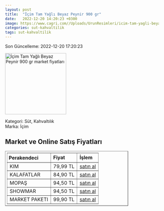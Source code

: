 ```yaml
---
layout: post
title:  "İçim Tam Yağlı Beyaz Peynir 900 gr"
date:   2022-12-20 14:20:23 +0300
image: https://www.cagri.com//Uploads/UrunResimleri/icim-tam-yagli-beyaz-peynir-900-gr-7-7633.jpg
categories: sut-kahvaltilik
tags: sut-kahvaltilik
---
```


Son Güncelleme: 2022-12-20 17:20:23

<img src="https://www.cagri.com//Uploads/UrunResimleri/icim-tam-yagli-beyaz-peynir-900-gr-7-7633.jpg" width="200" alt="İçim Tam Yağlı Beyaz Peynir 900 gr market fiyatları" />

Kategori: Süt, Kahvaltılık
<br />
Marka: İçim

<h2>Market ve Online Satış Fiyatları</h2>

<table border="1" style="padding: 5px;width:80%;">
  <tr>
    <td style="padding: 5px;"><strong>Perakendeci</strong></td>
    <td><strong>Fiyat</strong></td>
    <td><strong>İşlem</strong></td>
  </tr>
  <tr>
              <td title="Kim">KIM</td>
              <td>79,99 TL</td>
              <td><a title="Kim" target="_blank" href="https://www.kimgeldi.com/icim-beyaz-peynir-900-gr">satın al</a></td>
            </tr><tr>
              <td title="Kalafatlar">KALAFATLAR</td>
              <td>84,90 TL</td>
              <td><a title="Kalafatlar" target="_blank" href="https://www.kalafatlar.com/urun/icim-tam-yagli-beyaz-peynir-900-gr">satın al</a></td>
            </tr><tr>
              <td title="Mopaş">MOPAŞ</td>
              <td>94,50 TL</td>
              <td><a title="Mopaş" target="_blank" href="https://www.mopas.com.tr/icim-tam-yagli-beyaz-peynir-900-gr/p/742921">satın al</a></td>
            </tr><tr>
              <td title="Showmar">SHOWMAR</td>
              <td>94,50 TL</td>
              <td><a title="Showmar" target="_blank" href="https://www.showmar.com.tr/urun/icim-b-peynir-900gr-pvc">satın al</a></td>
            </tr><tr>
              <td title="Market Paketi">MARKET PAKETI</td>
              <td>99,90 TL</td>
              <td><a title="Market Paketi" target="_blank" href="https://www.marketpaketi.com.tr/icim-beyaz-peynir-900-gr-p-543436">satın al</a></td>
            </tr>
</table>
